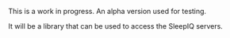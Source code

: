 This is a work in progress. An alpha version used for testing.

It will be a library that can be used to access the SleepIQ servers.